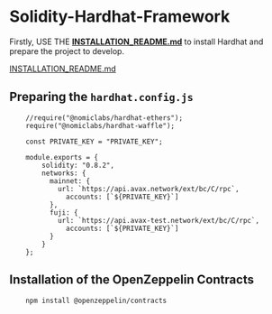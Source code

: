 #  Solidity-Hardhat-Framework 

Firstly, USE THE **[INSTALLATION_README.md](https://github.com/akcaHalit/Solidity-HardhatFramework/blob/main/INSTALLATION_README.md)** to install Hardhat and prepare the project to develop.

[INSTALLATION_README.md](./INSTALLATION_README.md)

## Preparing the `hardhat.config.js`
```
    //require("@nomiclabs/hardhat-ethers");
    require("@nomiclabs/hardhat-waffle");

    const PRIVATE_KEY = "PRIVATE_KEY";

    module.exports = {
        solidity: "0.8.2",
        networks: {
          mainnet: {
            url: `https://api.avax.network/ext/bc/C/rpc`,
              accounts: [`${PRIVATE_KEY}`]
          },
          fuji: {
            url: `https://api.avax-test.network/ext/bc/C/rpc`,
              accounts: [`${PRIVATE_KEY}`]
          }
        }
    };
```

## Installation of the OpenZeppelin Contracts
```
    npm install @openzeppelin/contracts
```
    
